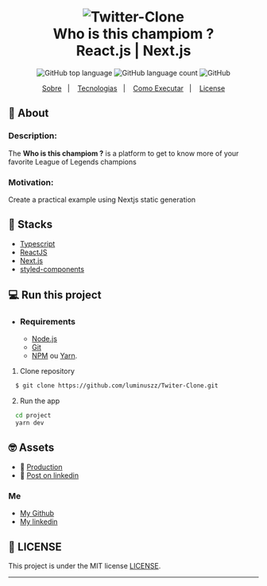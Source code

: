 <h1 align="center">
    <img alt="Twitter-Clone" src=".https://images.contentstack.io/v3/assets/blt731acb42bb3d1659/bltcfa4652c8d383f56/5e21837f63d1b6503160d39b/Home-page.jpg"/>
    <br>Who is this champiom ?<br/>
    React.js | Next.js
</h1>

<p align="center">
  <img alt="GitHub top language" src="https://img.shields.io/github/languages/top/luminuszz/Twitter-Clone?style=flat-square">
  <img alt="GitHub language count" src="https://img.shields.io/github/languages/count/luminuszz/Twitter-Clone?style=flat-square">
  <img alt="GitHub" src="https://img.shields.io/github/license/luminuszz/Twitter-Clone?style=flat-square">
</p>
<p align="center">
  <a href="#bookmark-About">Sobre</a>&nbsp;&nbsp;&nbsp;|&nbsp;&nbsp;&nbsp;
  <a href="#rocket-Stacks">Tecnologias</a>&nbsp;&nbsp;&nbsp;|&nbsp;&nbsp;&nbsp;
  <a href="#-run-this-project">Como Executar</a>&nbsp;&nbsp;&nbsp;|&nbsp;&nbsp;&nbsp;
  <a href="#memo-license">License</a>
</p>

## :bookmark: About

  ### Description:

   The **Who is this champiom ?** is a platform to get to know more of your favorite League of Legends champions

  ### Motivation:

  Create a practical example using Nextjs static generation

## :rocket: Stacks

-  [Typescript](https://www.typescriptlang.org/)
-  [ReactJS](https://reactjs.org/)
-  [Next.js](https://nextjs.org/)
-  [styled-components](https://styled-components.com/)


## 💻 Run this project

- ### **Requirements**

  - [Node.js](https://nodejs.org/en/)
  - [Git](https://git-scm.com/)
  - [NPM](https://www.npmjs.com/) ou [Yarn](https://yarnpkg.com/).

1. Clone repository

```sh
  $ git clone https://github.com/luminuszz/Twiter-Clone.git
```

2. Run the app

```sh
  cd project
  yarn dev
```

 ## :nerd_face:	 Assets
 - :rocket: [Production](https://who-is-this-champion-54c6v7033.vercel.app/)
 - :monocle_face:	[Post on linkedin](https://www.linkedin.com/feed/update/urn:li:ugcPost:6704138632204189696/)


 ### Me
 - [My Github](https://github.com/luminuszz)
 - [My linkedin](https://www.linkedin.com/in/davi-ribeiro-luminuszz/)


## :memo: LICENSE

This project is under the MIT license [LICENSE](LICENSE.md).

---
